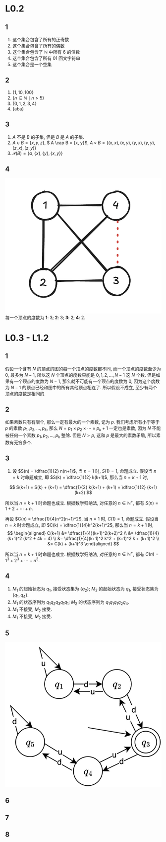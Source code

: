 # L0.2
## 1
1. 这个集合包含了所有的正奇数
2. 这个集合包含了所有的偶数
3. 这个集合包含了 $\mathbb{N}$ 中所有 $6$ 的倍数
4. 这个集合包含了所有 01 回文字符串
5. 这个集合是一个空集

## 2
1. $\{1, 10, 100\}$
2. $\{n \in \mathbb{N} \mid n > 5\}$
3. $\{0, 1, 2, 3, 4\}$
4. $\{\text{aba}\}$

## 3
1. $A$ 不是 $B$ 的子集, 但是 $B$ 是 $A$ 的子集.
2. $A \cup  B = \{x, y, z\}$, $ A \cap B = \{x, y\}$, $A \times B = \{(x, x), (x, y), (y, x), (y, y), (z, x), (z, y)\}$
3. $\mathcal{P}(B) = \{\emptyset, \{x\}, \{y\}, \{x, y\}\}$

## 4
![](tcs-1-pic1.png)
每一个顶点的度数为 **1**: 3; **2**: 3; **3**: 2; **4**: 2.

# L0.3 - L1.2
## 1
假设一个含有 $N$ 的顶点的图的每一个顶点的度数都不同, 而一个顶点的度数至少为 $0$, 最多为 $N-1$, 所以这 $N$ 个顶点的度数只能是 $0, 1, 2, \ldots, N-1$ 这 $N$ 个数. 但是如果有一个顶点的度数为 $N-1$, 那么就不可能有一个顶点的度数为 $0$, 因为这个度数为 $N-1$ 的顶点已经和图中的所有其他顶点相连了. 所以假设不成立, 至少有两个顶点的度数是相同的.

## 2
如果素数只有有限个, 那么一定有最大的一个素数, 记为 $p$. 我们考虑所有小于等于 $p$ 的素数 $p_1, p_2, \ldots, p_k$, 那么 $N = p_1 \times p_2 \times \cdots \times p_k + 1$ 一定也是素数, 因为 $N$ 不能被任何一个素数 $p_1, p_2, \ldots, p_k$ 整除. 但是 $N > p$, 这和 $p$ 是最大的素数矛盾, 所以素数有无穷多个.

## 3
1. 设 $S(n) = \dfrac{1}{2} n(n+1)$, 当 $n=1$ 时, $S(1) = 1$, 命题成立. 假设当 $n=k$ 时命题成立, 即 $S(k) = \dfrac{1}{2} k(k+1)$, 那么当 $n=k+1$ 时, 

$$
S(k+1) = S(k) + (k+1) = \dfrac{1}{2} k(k+1) + (k+1) = \dfrac{1}{2} (k+1)(k+2)
$$

所以当 $n=k+1$ 时命题也成立. 根据数学归纳法, 对任意的 $n \in \mathbb{N}^+$, 都有 $S(n) = 1 + 2 + \cdots + n$.

再设 $C(n) = \dfrac{1}{4}n^2(n+1)^2$, 当 $n=1$ 时, $C(1) = 1$, 命题成立. 假设当 $n=k$ 时命题成立, 即 $C(k) = \dfrac{1}{4}k^2(k+1)^2$, 那么当 $n=k+1$ 时,
$$
\begin{aligned}
C(k+1) &= \dfrac{1}{4}(k+1)^2(k+2)^2 \\
&= \dfrac{1}{4}(k+1)^2 (k^2 + 4k + 4) \\
&= \dfrac{1}{4}(k+1)^2 k^2 + (k+1)^2 k + (k+1)^2 \\
&= C(k) + (k+1)^3
\end{aligned}
$$

所以当 $n=k+1$ 时命题也成立. 根据数学归纳法, 对任意的 $n \in \mathbb{N}^+$, 都有 $C(n) = 1^3 + 2^3 + \cdots + n^3$.

## 4
1. $M_1$ 的起始状态为 $q_1$, 接受状态集为 $\{q_2\}$; $M_2$ 的起始状态为 $q_1$, 接受状态集为 $\{q_1, q_4\}$.
2. $M_1$ 的状态序列为 $q_1q_2q_3q_1q_1$; $M_2$ 的状态序列为 $q_1q_1q_1q_2q_4$.
3. $M_1$ 不接受, $M_2$ 接受.
4. $M_1$ 不接受, $M_2$ 接受.

## 5
![](tcs-1-pic2.png)

## 6
## 7
## 8